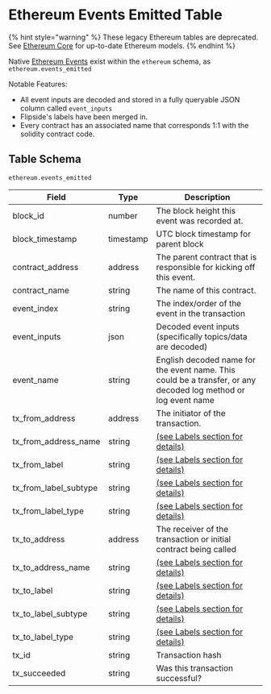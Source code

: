 # Ethereum Events Emitted Table

{% hint style="warning" %}
These legacy Ethereum tables are deprecated. See [Ethereum Core](../ethereum-core-tables.md) for up-to-date Ethereum models.
{% endhint %}

Native [Ethereum Events](https://docs.soliditylang.org/en/v0.7.5/contracts.html#events) exist within the `ethereum` schema, as `ethereum.events_emitted`&#x20;

Notable Features:

* All event inputs are decoded and stored in a fully queryable JSON column called `event_inputs`
* Flipside's labels have been merged in.
* Every contract has an associated name that corresponds 1:1 with the solidity contract code.

## Table Schema

`ethereum.events_emitted`

| Field                    | Type      | Description                                                                                                    |
| ------------------------ | --------- | -------------------------------------------------------------------------------------------------------------- |
| block\_id                | number    | The block height this event was recorded at.                                                                   |
| block\_timestamp         | timestamp | UTC block timestamp for parent block                                                                           |
| contract\_address        | address   | The parent contract that is responsible for kicking off this event.                                            |
| contract\_name           | string    | The name of this contract.                                                                                     |
| event\_index             | string    | The index/order of the event in the transaction                                                                |
| event\_inputs            | json      | Decoded event inputs (specifically topics/data are decoded)                                                    |
| event\_name              | string    | English decoded name for the event name. This could be a transfer, or any decoded log method or log event name |
| tx\_from\_address        | address   | The initiator of the transaction.                                                                              |
| tx\_from\_address\_name  | string    | [(see Labels section for details)](../../data-models/labels/)                                                  |
| tx\_from\_label          | string    | [(see Labels section for details)](../../data-models/labels/)                                                  |
| tx\_from\_label\_subtype | string    | [(see Labels section for details)](../../data-models/labels/)                                                  |
| tx\_from\_label\_type    | string    | [(see Labels section for details)](../../data-models/labels/)                                                  |
| tx\_to\_address          | address   | The receiver of the transaction or initial contract being called                                               |
| tx\_to\_address\_name    | string    | [(see Labels section for details)](../../data-models/labels/)                                                  |
| tx\_to\_label            | string    | [(see Labels section for details)](../../data-models/labels/)                                                  |
| tx\_to\_label\_subtype   | string    | [(see Labels section for details)](../../data-models/labels/)                                                  |
| tx\_to\_label\_type      | string    | [(see Labels section for details)](../../data-models/labels/)                                                  |
| tx\_id                   | string    | Transaction hash                                                                                               |
| tx\_succeeded            | string    | Was this transaction successful?                                                                               |
